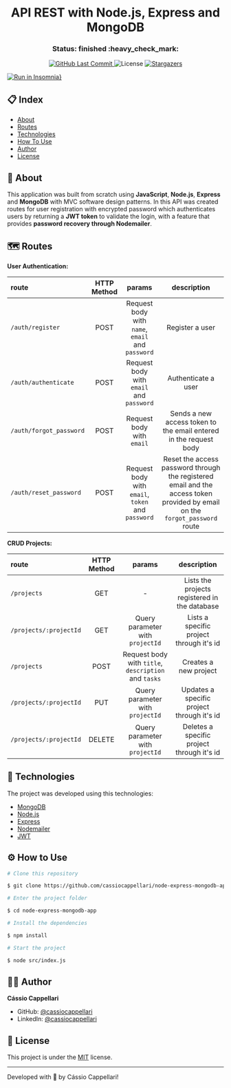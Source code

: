 <h1 align="center">API REST with Node.js, Express and MongoDB</h1>

<h3 align="center"> 
	Status: finished :heavy_check_mark:
</h3>

<p align="center">
<a href="https://github.com/cassiocappellari/node-express-mongodb-app/commits/main">
	<img alt="GitHub Last Commit" src="https://img.shields.io/github/last-commit/cassiocappellari/node-express-mongodb-app/main?color=black">
</a>
    
<img alt="License" src="https://img.shields.io/badge/license-MIT-black">

<a href="https://github.com/cassiocappellari/node-express-mongodb-app/stargazers">
	<img alt="Stargazers" src="https://img.shields.io/github/stars/cassiocappellari/node-express-mongodb-app?style=social">
</a>
</p>

[![Run in Insomnia}](https://insomnia.rest/images/run.svg)](https://insomnia.rest/run/?label=%20node-express-mongodb-app&uri=https%3A%2F%2Fraw.githubusercontent.com%2Fcassiocappellari%2Fnode-express-mongodb-app%2Fmain%2FInsomnia-All_2020-12-20)

## 📋 Index

- [About](#-about)
- [Routes](#-routes)
- [Technologies](#-technologies)
- [How To Use](#-how-to-use)
- [Author](#-author)
- [License](#-license)

## 🚀 About

This application was built from scratch using **JavaScript**, **Node.js**, **Express** and **MongoDB** with MVC software design patterns. In this API was created routes for user registration with encrypted password which authenticates users by returning a **JWT token** to validate the login, with a feature that provides **password recovery through Nodemailer**.

## 🗺️ Routes

**User Authentication:**

|route|HTTP Method|params|description
|:---|:---:|:---:|:---:
|`/auth/register`|POST|Request body with `name`, `email` and `password`|Register a user
|`/auth/authenticate`|POST|Request body with `email` and `password`|Authenticate a user
|`/auth/forgot_password`|POST|Request body with `email`|Sends a new access token to the email entered in the request body
|`/auth/reset_password`|POST|Request body with `email`, `token` and `password`|Reset the access password through the registered email and the access token provided by email on the `forgot_password` route

**CRUD Projects:**

|route|HTTP Method|params|description
|:---|:---:|:---:|:---:
|`/projects`|GET| - |Lists the projects registered in the database
|`/projects/:projectId`|GET|Query parameter with `projectId`|Lists a specific project through it's id
|`/projects`|POST|Request body with `title`, `description` and `tasks`|Creates a new project
|`/projects/:projectId`|PUT|Query parameter with `projectId`|Updates a specific project through it's id
|`/projects/:projectId`|DELETE|Query parameter with `projectId`|Deletes a specific project through it's id

## 🤖 Technologies

The project was developed using this technologies:

- [MongoDB](https://www.mongodb.com/)
- [Node.js](https://nodejs.org/en/)
- [Express](https://expressjs.com/)
- [Nodemailer](https://nodemailer.com/about/)
- [JWT](https://www.npmjs.com/package/jsonwebtoken)

## ⚙ How to Use

```bash
# Clone this repository

$ git clone https://github.com/cassiocappellari/node-express-mongodb-app.git

# Enter the project folder

$ cd node-express-mongodb-app

# Install the dependencies

$ npm install

# Start the project

$ node src/index.js

```

## 👨‍🚀 Author

**Cássio Cappellari**

- GitHub: [@cassiocappellari](https://github.com/cassiocappellari)
- LinkedIn: [@cassiocappellari](https://www.linkedin.com/in/cassiocappellari/)

## 📝 License

This project is under the [MIT](./LICENSE) license.

---

Developed with 💚 by Cássio Cappellari!

